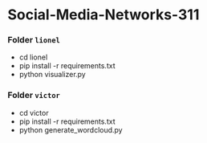 # Social-Media-Networks-311
 
<h3>Folder <code>lionel</code></h3>
<ul>
    <li>cd lionel</li>
    <li>pip install -r requirements.txt</li>
    <li>python visualizer.py</li>
</ul>
<h3>Folder <code>victor</code></h3>
<ul>
    <li>cd victor</li>
    <li>pip install -r requirements.txt</li>
    <li>python generate_wordcloud.py</li>
</ul>
